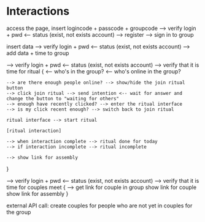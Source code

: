 # Interactions

access the page, insert logincode + passcode + groupcode
--> verify login + pwd <-- status (exist, not exists account)
--> register
--> sign in to group

insert data
--> verify login + pwd <-- status (exist, not exists account)
--> add data + time to group



--> verify login + pwd <-- status (exist, not exists account)
--> verify that it is time for ritual
{
	<-- who's in the group? 
	<-- who's online in the group?

	--> are there enough people online? --> show/hide the join ritual button
	--> click join ritual --> send intention <-- wait for answer and change the button to "waiting for others"
	--> enough have recently clicked? --> enter the ritual interface
	--> is my click recent enough? --> switch back to join ritual

	ritual interface --> start ritual

	[ritual interaction]

	--> when interaction complete --> ritual done for today
	--> if interaction incomplete --> ritual incomplete

	--> show link for assembly

}


--> verify login + pwd <-- status (exist, not exists account)
--> verify that it is time for couples meet
{
	--> get link for couple in group
	show link for couple
	show link for assembly
}

external API call:  create couples for people who are not yet in couples for the group

